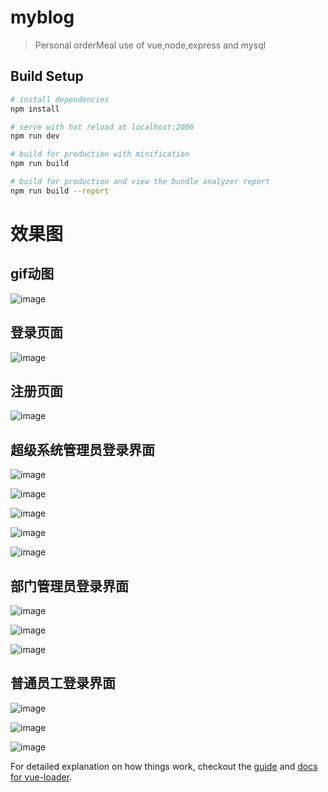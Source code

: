 # myblog

> Personal orderMeal use of vue,node,express and mysql

## Build Setup

``` bash
# install dependencies
npm install

# serve with hot reload at localhost:2000
npm run dev

# build for production with minification
npm run build

# build for production and view the bundle analyzer report
npm run build --report
```
# 效果图
## gif动图
![image](https://github.com/Yicoding/Ecode-blog/raw/dev/src/assets/example.gif)


## 登录页面
![image](https://github.com/Yicoding/Ecode-blog/raw/dev/src/assets/12.png)


## 注册页面
![image](https://github.com/Yicoding/Ecode-blog/raw/dev/src/assets/13.png)


## 超级系统管理员登录界面
![image](https://github.com/Yicoding/Ecode-blog/raw/dev/src/assets/1.png)

![image](https://github.com/Yicoding/Ecode-blog/raw/dev/src/assets/2.png)

![image](https://github.com/Yicoding/Ecode-blog/raw/dev/src/assets/3.png)

![image](https://github.com/Yicoding/Ecode-blog/raw/dev/src/assets/4.png)

![image](https://github.com/Yicoding/Ecode-blog/raw/dev/src/assets/5.png)

## 部门管理员登录界面
![image](https://github.com/Yicoding/Ecode-blog/raw/dev/src/assets/6.png)

![image](https://github.com/Yicoding/Ecode-blog/raw/dev/src/assets/7.png)

![image](https://github.com/Yicoding/Ecode-blog/raw/dev/src/assets/8.png)

## 普通员工登录界面
![image](https://github.com/Yicoding/Ecode-blog/raw/dev/src/assets/9.png)

![image](https://github.com/Yicoding/Ecode-blog/raw/dev/src/assets/10.png)

![image](https://github.com/Yicoding/Ecode-blog/raw/dev/src/assets/11.png)

For detailed explanation on how things work, checkout the [guide](http://vuejs-templates.github.io/webpack/) and [docs for vue-loader](http://vuejs.github.io/vue-loader).
